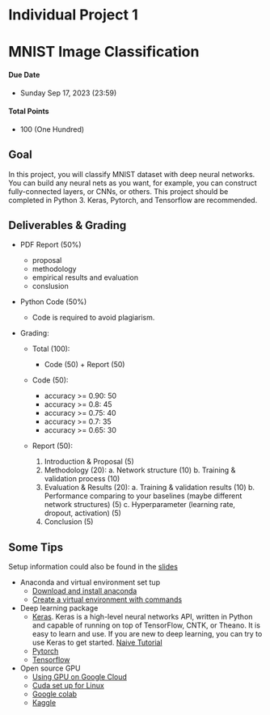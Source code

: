 # Individual Project 1
# MNIST Image Classification

#### Due Date
* Sunday Sep 17, 2023 (23:59)

#### Total Points
* 100 (One Hundred)

## Goal
In this project, you will classify MNIST dataset with deep neural networks. You can build any neural nets as you want, for example, you can construct fully-connected layers, or CNNs, or others. This project should be completed in Python 3. Keras, Pytorch, and Tensorflow are recommended.

## Deliverables & Grading
* PDF Report (50%)
    * proposal
    * methodology
    * empirical results and evaluation
    * conslusion
    
* Python Code (50%)
    * Code is required to avoid plagiarism.
   
* Grading:
  * Total (100):
    * Code (50) + Report (50)

  * Code (50):
    * accuracy >= 0.90: 50
    * accuracy >= 0.8: 45
    * accuracy >= 0.75: 40
    * accuracy >= 0.7: 35
    * accuracy >= 0.65: 30

  * Report (50):
    1. Introduction & Proposal (5)
    2. Methodology (20):
        a. Network structure (10)
        b. Training & validation process (10)
    3. Evaluation & Results (20):
        a. Training & validation results (10)
        b. Performance comparing to your baselines (maybe different network structures) (5)
        c. Hyperparameter (learning rate, dropout, activation) (5)
    4. Conclusion (5)

## Some Tips
Setup information could also be found in the [slides](https://docs.google.com/presentation/d/1yk-6ns706YAiDXM7nuTowcwhXaxs9hYFQ4-Ugpg_Vqg/edit?usp=sharing)
* Anaconda and virtual environment set tup
   * [Download and install anaconda](https://www.anaconda.com/distribution/)
   * [Create a virtual environment with commands](https://conda.io/projects/conda/en/latest/user-guide/tasks/manage-environments.html#creating-an-environment-with-commands)
* Deep learning package
   * [Keras](https://keras.io/). Keras is a high-level neural networks API, written in Python and capable of running on top of TensorFlow, CNTK, or Theano. It is easy to learn and use. If you are new to deep learning, you can try to use Keras to get started. [Naive Tutorial](https://github.com/yingxue-zhang/INFO536/blob/main/project2/keras_tutorial.ipynb)
   * [Pytorch](https://pytorch.org/tutorials/)
   * [Tensorflow](https://www.tensorflow.org/tutorials)
* Open source GPU
   * [Using GPU on Google Cloud](https://github.com/yanhuata/DS504CS586-S20/blob/master/project2/keras_tutorial.ipynb)
   * [Cuda set up for Linux](https://docs.google.com/document/d/1rioVwqvZCbn58a_5wqs5aT3YbRsiPXs9KmIuYhmM1gY/edit?usp=sharing)
   * [Google colab](https://colab.research.google.com/notebooks/gpu.ipynb)
   * [Kaggle](https://www.kaggle.com/dansbecker/running-kaggle-kernels-with-a-gpu)

